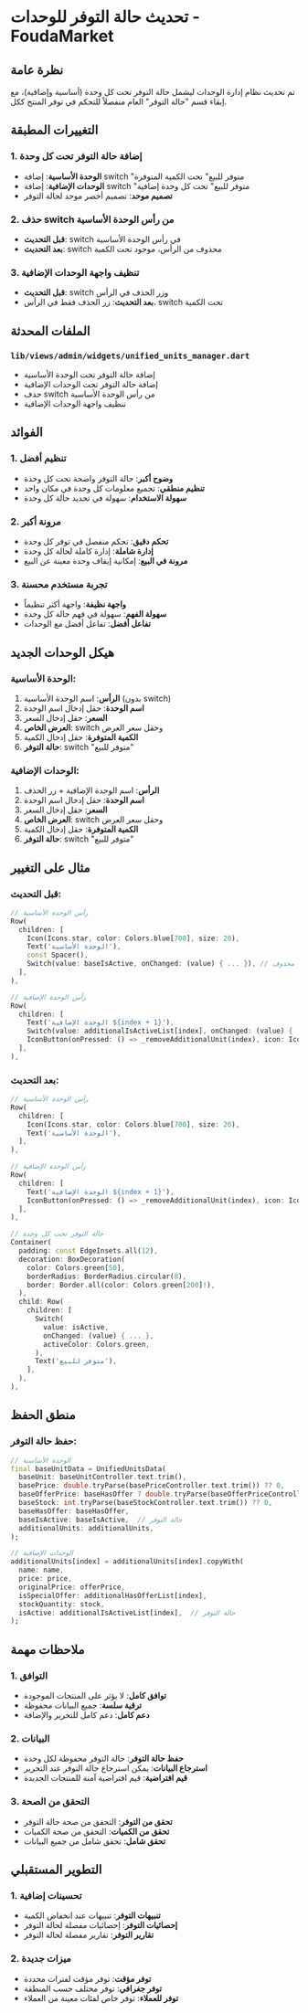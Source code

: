 # تحديث حالة التوفر للوحدات - FoudaMarket

## نظرة عامة
تم تحديث نظام إدارة الوحدات ليشمل حالة التوفر تحت كل وحدة (أساسية وإضافية)، مع إبقاء قسم "حالة التوفر" العام منفصلاً للتحكم في توفر المنتج ككل.

## التغييرات المطبقة

### 1. إضافة حالة التوفر تحت كل وحدة
- **الوحدة الأساسية**: إضافة switch "متوفر للبيع" تحت الكمية المتوفرة
- **الوحدات الإضافية**: إضافة switch "متوفر للبيع" تحت كل وحدة إضافية
- **تصميم موحد**: تصميم أخضر موحد لحالة التوفر

### 2. حذف switch من رأس الوحدة الأساسية
- **قبل التحديث**: switch في رأس الوحدة الأساسية
- **بعد التحديث**: switch محذوف من الرأس، موجود تحت الكمية

### 3. تنظيف واجهة الوحدات الإضافية
- **قبل التحديث**: switch وزر الحذف في الرأس
- **بعد التحديث**: زر الحذف فقط في الرأس، switch تحت الكمية

## الملفات المحدثة

### `lib/views/admin/widgets/unified_units_manager.dart`
- إضافة حالة التوفر تحت الوحدة الأساسية
- إضافة حالة التوفر تحت الوحدات الإضافية
- حذف switch من رأس الوحدة الأساسية
- تنظيف واجهة الوحدات الإضافية

## الفوائد

### 1. تنظيم أفضل
- **وضوح أكبر**: حالة التوفر واضحة تحت كل وحدة
- **تنظيم منطقي**: تجميع معلومات كل وحدة في مكان واحد
- **سهولة الاستخدام**: سهولة في تحديد حالة كل وحدة

### 2. مرونة أكبر
- **تحكم دقيق**: تحكم منفصل في توفر كل وحدة
- **إدارة شاملة**: إدارة كاملة لحالة كل وحدة
- **مرونة في البيع**: إمكانية إيقاف وحدة معينة عن البيع

### 3. تجربة مستخدم محسنة
- **واجهة نظيفة**: واجهة أكثر تنظيماً
- **سهولة الفهم**: سهولة في فهم حالة كل وحدة
- **تفاعل أفضل**: تفاعل أفضل مع الوحدات

## هيكل الوحدات الجديد

### الوحدة الأساسية:
1. **الرأس**: اسم الوحدة الأساسية (بدون switch)
2. **اسم الوحدة**: حقل إدخال اسم الوحدة
3. **السعر**: حقل إدخال السعر
4. **العرض الخاص**: switch وحقل سعر العرض
5. **الكمية المتوفرة**: حقل إدخال الكمية
6. **حالة التوفر**: switch "متوفر للبيع"

### الوحدات الإضافية:
1. **الرأس**: اسم الوحدة الإضافية + زر الحذف
2. **اسم الوحدة**: حقل إدخال اسم الوحدة
3. **السعر**: حقل إدخال السعر
4. **العرض الخاص**: switch وحقل سعر العرض
5. **الكمية المتوفرة**: حقل إدخال الكمية
6. **حالة التوفر**: switch "متوفر للبيع"

## مثال على التغيير

### قبل التحديث:
```dart
// رأس الوحدة الأساسية
Row(
  children: [
    Icon(Icons.star, color: Colors.blue[700], size: 20),
    Text('الوحدة الأساسية'),
    const Spacer(),
    Switch(value: baseIsActive, onChanged: (value) { ... }), // محذوف
  ],
),

// رأس الوحدة الإضافية
Row(
  children: [
    Text('الوحدة الإضافية ${index + 1}'),
    Switch(value: additionalIsActiveList[index], onChanged: (value) { ... }), // محذوف
    IconButton(onPressed: () => _removeAdditionalUnit(index), icon: Icon(Icons.delete)),
  ],
),
```

### بعد التحديث:
```dart
// رأس الوحدة الأساسية
Row(
  children: [
    Icon(Icons.star, color: Colors.blue[700], size: 20),
    Text('الوحدة الأساسية'),
  ],
),

// رأس الوحدة الإضافية
Row(
  children: [
    Text('الوحدة الإضافية ${index + 1}'),
    IconButton(onPressed: () => _removeAdditionalUnit(index), icon: Icon(Icons.delete)),
  ],
),

// حالة التوفر تحت كل وحدة
Container(
  padding: const EdgeInsets.all(12),
  decoration: BoxDecoration(
    color: Colors.green[50],
    borderRadius: BorderRadius.circular(8),
    border: Border.all(color: Colors.green[200]!),
  ),
  child: Row(
    children: [
      Switch(
        value: isActive,
        onChanged: (value) { ... },
        activeColor: Colors.green,
      ),
      Text('متوفر للبيع'),
    ],
  ),
),
```

## منطق الحفظ

### حفظ حالة التوفر:
```dart
// الوحدة الأساسية
final baseUnitData = UnifiedUnitsData(
  baseUnit: baseUnitController.text.trim(),
  basePrice: double.tryParse(basePriceController.text.trim()) ?? 0,
  baseOfferPrice: baseHasOffer ? double.tryParse(baseOfferPriceController.text.trim()) : null,
  baseStock: int.tryParse(baseStockController.text.trim()) ?? 0,
  baseHasOffer: baseHasOffer,
  baseIsActive: baseIsActive,  // حالة التوفر
  additionalUnits: additionalUnits,
);

// الوحدات الإضافية
additionalUnits[index] = additionalUnits[index].copyWith(
  name: name,
  price: price,
  originalPrice: offerPrice,
  isSpecialOffer: additionalHasOfferList[index],
  stockQuantity: stock,
  isActive: additionalIsActiveList[index],  // حالة التوفر
);
```

## ملاحظات مهمة

### 1. التوافق
- **توافق كامل**: لا يؤثر على المنتجات الموجودة
- **ترقية سلسة**: جميع البيانات محفوظة
- **دعم كامل**: دعم كامل للتحرير والإضافة

### 2. البيانات
- **حفظ حالة التوفر**: حالة التوفر محفوظة لكل وحدة
- **استرجاع البيانات**: يمكن استرجاع حالة التوفر عند التحرير
- **قيم افتراضية**: قيم افتراضية آمنة للمنتجات الجديدة

### 3. التحقق من الصحة
- **تحقق من التوفر**: التحقق من صحة حالة التوفر
- **تحقق من الكميات**: التحقق من صحة الكميات
- **تحقق شامل**: تحقق شامل من جميع البيانات

## التطوير المستقبلي

### 1. تحسينات إضافية
- **تنبيهات التوفر**: تنبيهات عند انخفاض الكمية
- **إحصائيات التوفر**: إحصائيات مفصلة لحالة التوفر
- **تقارير التوفر**: تقارير مفصلة لحالة التوفر

### 2. ميزات جديدة
- **توفر مؤقت**: توفر مؤقت لفترات محددة
- **توفر جغرافي**: توفر مختلف حسب المنطقة
- **توفر للعملاء**: توفر خاص لفئات معينة من العملاء 